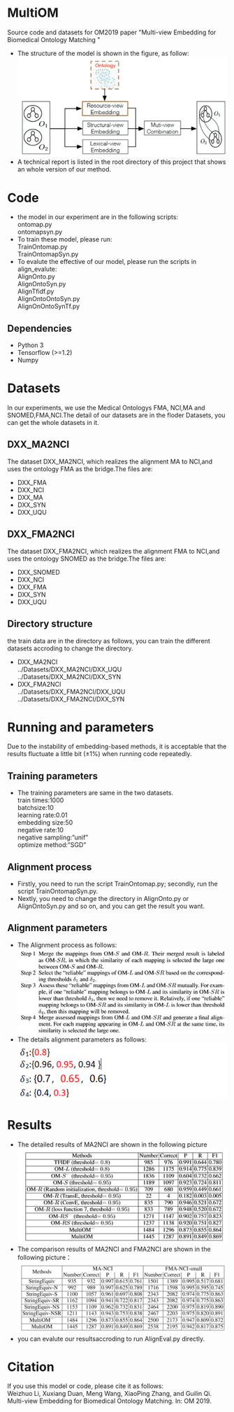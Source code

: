 # MultiOM
Source code and datasets for OM2019 paper "Multi-view Embedding for Biomedical Ontology Matching "
* The structure of the model is shown in the figure, as follow:  
![aaaa](https://github.com/chunyedxx/MultiOM/blob/master/img/model_structure.png)
* A technical report is listed in the root directory of this project that shows an whole version of our method.
# Code
* the model in our experiment are in the following scripts:  
  ontomap.py  
  ontomapsyn.py  
* To train these model, please run:  
  TrainOntomap.py  
  TrainOntomapSyn.py  
* To evalute the effective of our model, please run the scripts in align_evalute:  
  AlignOnto.py  
  AlignOntoSyn.py  
  AlignTfidf.py  
  AlignOntoOntoSyn.py  
  AlignOnOntoSynTf.py  
## Dependencies
* Python 3  
* Tensorflow (>=1.2)  
* Numpy
# Datasets
In our experiments, we use the Medical Ontologys FMA, NCI,MA and SNOMED,FMA,NCI.The detail of our datasets are in the floder Datasets, you can get the whole datasets in it.
## DXX_MA2NCI
The dataset DXX_MA2NCI, which realizes the alignment MA to NCI,and uses the ontology FMA as the bridge.The files are: 
* DXX_FMA
* DXX_NCI
* DXX_MA
* DXX_SYN
* DXX_UQU
## DXX_FMA2NCI
The dataset DXX_FMA2NCI, which realizes the alignment FMA to NCI,and uses the ontology SNOMED as the bridge.The files are: 
* DXX_SNOMED
* DXX_NCI
* DXX_FMA
* DXX_SYN
* DXX_UQU
## Directory structure
the train data are in the directory as follows, you can train the different datasets accroding to change the directory.  
* DXX_MA2NCI  
  ../Datasets/DXX_MA2NCI/DXX_UQU  
  ../Datasets/DXX_MA2NCI/DXX_SYN  
* DXX_FMA2NCI  
  ../Datasets/DXX_FMA2NCI/DXX_UQU  
  ../Datasets/DXX_FMA2NCI/DXX_SYN  
# Running and parameters
Due to the instability of embedding-based methods, it is acceptable that the results fluctuate a little bit (±1%) when running code repeatedly.
## Training parameters
* The training parameters are same in the two datasets.  
  train times:1000  
  batchsize:10  
  learning rate:0.01  
  embedding size:50  
  negative rate:10  
  negative sampling:”unif”  
  optimize method:”SGD”
## Alignment process 
* Firstly, you need to run the script TrainOntomap.py; secondly, run the script TrainOntomapSyn.py.
* Nextly, you need to change the directory in AlignOnto.py or AlignOntoSyn.py and so on, and you can get the result you want.
## Alignment parameters
* The Alignment process as follows:  
![aaae](https://github.com/chunyedxx/MultiOM/blob/master/img/result3.png)  
* The details alignment parameters as follows:  
![aaaf](https://github.com/chunyedxx/MultiOM/blob/master/img/M%6042QD2_F_%5B5%7D%7D%5B%40%24%60IEA%7B1.png)  
# Results
* The detailed results of MA2NCI are shown in the following picture
![aaab](https://github.com/chunyedxx/MultiOM/blob/master/img/result1.png)
*  The comparison results of MA2NCI and FMA2NCI are shown in the following picture：
![aaac](https://github.com/chunyedxx/MultiOM/blob/master/img/result2.png)
* you can evalute our resultsaccroding to run AlignEval.py directly.
# Citation
If you use this model or code, please cite it as follows:  
Weizhuo Li, Xuxiang Duan, Meng Wang, XiaoPing Zhang, and Guilin Qi. Multi-view Embedding for Biomedical Ontology Matching. In: OM 2019.

